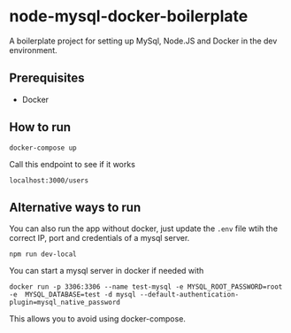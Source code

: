 # node-mysql-docker-boilerplate

A boilerplate project for setting up MySql, Node.JS and Docker in the dev environment.

## Prerequisites

- Docker

## How to run

```
docker-compose up
```

Call this endpoint to see if it works

```
localhost:3000/users
```

## Alternative ways to run

You can also run the app without docker, just update the `.env` file wtih the correct IP, port and credentials of a mysql server.

```
npm run dev-local
```

You can start a mysql server in docker if needed with

```
docker run -p 3306:3306 --name test-mysql -e MYSQL_ROOT_PASSWORD=root -e  MYSQL_DATABASE=test -d mysql --default-authentication-plugin=mysql_native_password
```

This allows you to avoid using docker-compose.
